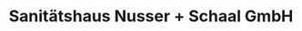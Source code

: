 ---
title: "Sanitätshaus Nusser + Schaal GmbH"
url: /moessingen/sanitaetshaus-nusser-schaal-gmbh/
shop: Sanitätshaus
---